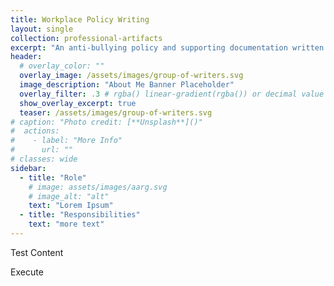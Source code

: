 ```yaml
---
title: Workplace Policy Writing
layout: single
collection: professional-artifacts
excerpt: "An anti-bullying policy and supporting documentation written to address bullying and harassment in the workplace."
header:
  # overlay_color: ""
  overlay_image: /assets/images/group-of-writers.svg
  image_description: "About Me Banner Placeholder"
  overlay_filter: .3 # rgba() linear-gradient(rgba()) or decimal value for black
  show_overlay_excerpt: true
  teaser: /assets/images/group-of-writers.svg
# caption: "Photo credit: [**Unsplash**]()"
#  actions:
#    - label: "More Info"
#      url: ""
# classes: wide
sidebar:
  - title: "Role"
    # image: assets/images/aarg.svg
    # image_alt: "alt"
    text: "Lorem Ipsum"
  - title: "Responsibilities"
    text: "more text"
---
```


Test Content

Execute
